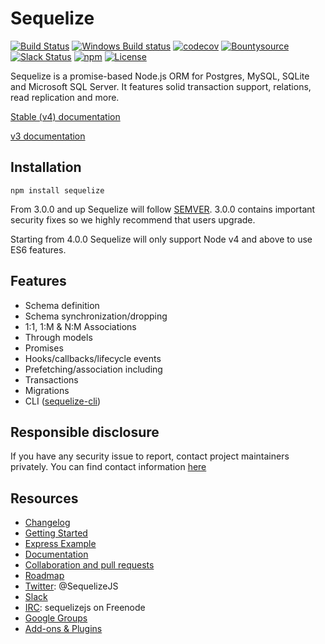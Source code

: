 # Sequelize

[![Build Status](https://travis-ci.org/sequelize/sequelize.svg?branch=master)](https://travis-ci.org/sequelize/sequelize)
[![Windows Build status](https://ci.appveyor.com/api/projects/status/9l1ypgwsp5ij46m3/branch/master?svg=true)](https://ci.appveyor.com/project/sushantdhiman/sequelize/branch/master)
[![codecov](https://codecov.io/gh/sequelize/sequelize/branch/master/graph/badge.svg)](https://codecov.io/gh/sequelize/sequelize)
[![Bountysource](https://www.bountysource.com/badge/team?team_id=955&style=bounties_received)](https://www.bountysource.com/teams/sequelize/issues?utm_source=Sequelize&utm_medium=shield&utm_campaign=bounties_received)
[![Slack Status](http://sequelize-slack.herokuapp.com/badge.svg)](http://sequelize-slack.herokuapp.com/)
[![npm](https://img.shields.io/npm/dm/sequelize.svg?maxAge=2592000)](https://www.npmjs.com/package/sequelize)
[![License](https://img.shields.io/npm/l/sequelize.svg?maxAge=2592000?style=plastic)](https://github.com/sequelize/sequelize/blob/master/LICENSE)

Sequelize is a promise-based Node.js ORM for Postgres, MySQL, SQLite and Microsoft SQL Server. It features solid transaction support, relations, read replication and more.

[Stable (v4) documentation](http://docs.sequelizejs.com)

[v3 documentation](https://sequelize.readthedocs.io/en/v3/)

## Installation

`npm install sequelize`

From 3.0.0 and up Sequelize will follow [SEMVER](http://semver.org). 3.0.0 contains important security fixes so we highly recommend that users upgrade.

Starting from 4.0.0 Sequelize will only support Node v4 and above to use ES6 features.

## Features

- Schema definition
- Schema synchronization/dropping
- 1:1, 1:M & N:M Associations
- Through models
- Promises
- Hooks/callbacks/lifecycle events
- Prefetching/association including
- Transactions
- Migrations
- CLI ([sequelize-cli](https://github.com/sequelize/cli))

## Responsible disclosure
If you have any security issue to report, contact project maintainers privately. You can find contact information [here](https://github.com/sequelize/sequelize/blob/master/CONTACT.md) 

## Resources
- [Changelog](https://github.com/sequelize/sequelize/blob/master/changelog.md)
- [Getting Started](http://docs.sequelizejs.com/manual/installation/getting-started)
- [Express Example](https://github.com/sequelize/express-example)
- [Documentation](http://docs.sequelizejs.com)
- [Collaboration and pull requests](https://github.com/sequelize/sequelize/blob/master/CONTRIBUTING.md)
- [Roadmap](https://github.com/sequelize/sequelize/issues/2869)
- [Twitter](https://twitter.com/SequelizeJS): @SequelizeJS
- [Slack](https://sequelize.slack.com)
- [IRC](http://webchat.freenode.net?channels=sequelizejs): sequelizejs on Freenode
- [Google Groups](https://groups.google.com/forum/#!forum/sequelize)
- [Add-ons & Plugins](https://github.com/sequelize/sequelize/wiki/Add-ons-&-Plugins)
